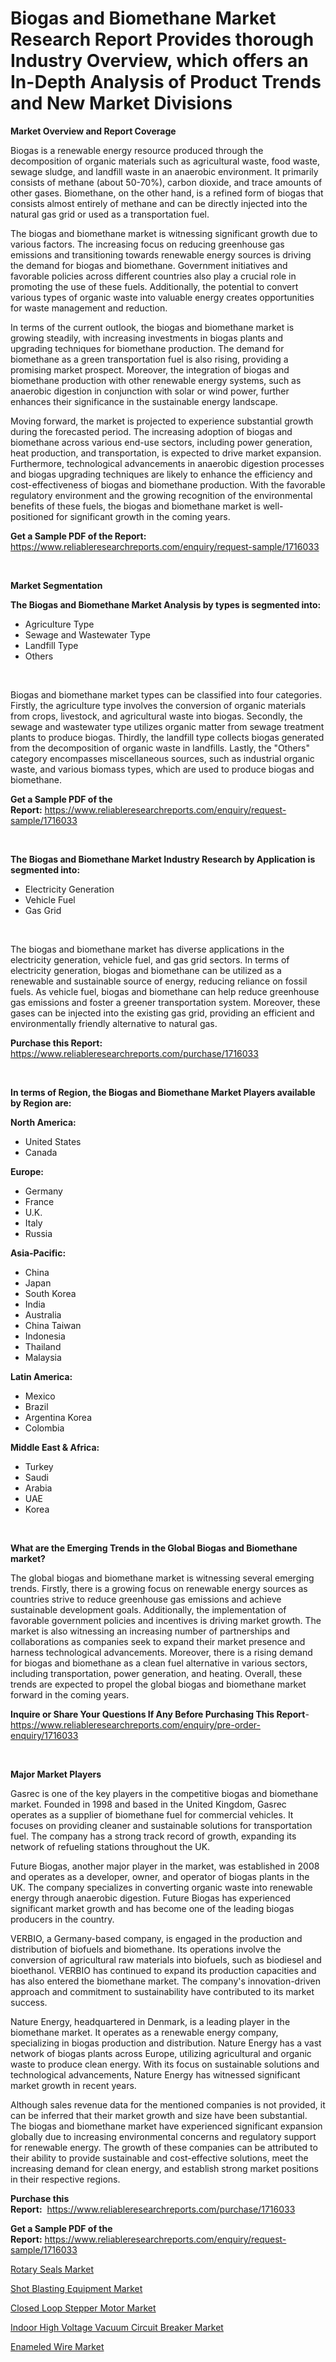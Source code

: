 <p><h1>Biogas and Biomethane Market Research Report Provides thorough Industry Overview, which offers an In-Depth Analysis of Product Trends and New Market Divisions</h1></p><p><strong>Market Overview and Report Coverage</strong></p>
<p><p>Biogas is a renewable energy resource produced through the decomposition of organic materials such as agricultural waste, food waste, sewage sludge, and landfill waste in an anaerobic environment. It primarily consists of methane (about 50-70%), carbon dioxide, and trace amounts of other gases. Biomethane, on the other hand, is a refined form of biogas that consists almost entirely of methane and can be directly injected into the natural gas grid or used as a transportation fuel. </p><p>The biogas and biomethane market is witnessing significant growth due to various factors. The increasing focus on reducing greenhouse gas emissions and transitioning towards renewable energy sources is driving the demand for biogas and biomethane. Government initiatives and favorable policies across different countries also play a crucial role in promoting the use of these fuels. Additionally, the potential to convert various types of organic waste into valuable energy creates opportunities for waste management and reduction.</p><p>In terms of the current outlook, the biogas and biomethane market is growing steadily, with increasing investments in biogas plants and upgrading techniques for biomethane production. The demand for biomethane as a green transportation fuel is also rising, providing a promising market prospect. Moreover, the integration of biogas and biomethane production with other renewable energy systems, such as anaerobic digestion in conjunction with solar or wind power, further enhances their significance in the sustainable energy landscape.</p><p>Moving forward, the market is projected to experience substantial growth during the forecasted period. The increasing adoption of biogas and biomethane across various end-use sectors, including power generation, heat production, and transportation, is expected to drive market expansion. Furthermore, technological advancements in anaerobic digestion processes and biogas upgrading techniques are likely to enhance the efficiency and cost-effectiveness of biogas and biomethane production. With the favorable regulatory environment and the growing recognition of the environmental benefits of these fuels, the biogas and biomethane market is well-positioned for significant growth in the coming years.</p></p>
<p><strong>Get a Sample PDF of the Report:</strong> <a href="https://www.reliableresearchreports.com/enquiry/request-sample/1716033">https://www.reliableresearchreports.com/enquiry/request-sample/1716033</a></p>
<p>&nbsp;</p>
<p><strong>Market Segmentation</strong></p>
<p><strong>The Biogas and Biomethane Market Analysis by types is segmented into:</strong></p>
<p><ul><li>Agriculture Type</li><li>Sewage and Wastewater Type</li><li>Landfill Type</li><li>Others</li></ul></p>
<p>&nbsp;</p>
<p><p>Biogas and biomethane market types can be classified into four categories. Firstly, the agriculture type involves the conversion of organic materials from crops, livestock, and agricultural waste into biogas. Secondly, the sewage and wastewater type utilizes organic matter from sewage treatment plants to produce biogas. Thirdly, the landfill type collects biogas generated from the decomposition of organic waste in landfills. Lastly, the "Others" category encompasses miscellaneous sources, such as industrial organic waste, and various biomass types, which are used to produce biogas and biomethane.</p></p>
<p><strong>Get a Sample PDF of the Report:</strong>&nbsp;<a href="https://www.reliableresearchreports.com/enquiry/request-sample/1716033">https://www.reliableresearchreports.com/enquiry/request-sample/1716033</a></p>
<p>&nbsp;</p>
<p><strong>The Biogas and Biomethane Market Industry Research by Application is segmented into:</strong></p>
<p><ul><li>Electricity Generation</li><li>Vehicle Fuel</li><li>Gas Grid</li></ul></p>
<p>&nbsp;</p>
<p><p>The biogas and biomethane market has diverse applications in the electricity generation, vehicle fuel, and gas grid sectors. In terms of electricity generation, biogas and biomethane can be utilized as a renewable and sustainable source of energy, reducing reliance on fossil fuels. As vehicle fuel, biogas and biomethane can help reduce greenhouse gas emissions and foster a greener transportation system. Moreover, these gases can be injected into the existing gas grid, providing an efficient and environmentally friendly alternative to natural gas.</p></p>
<p><strong>Purchase this Report:</strong>&nbsp; <a href="https://www.reliableresearchreports.com/purchase/1716033">https://www.reliableresearchreports.com/purchase/1716033</a></p>
<p>&nbsp;</p>
<p><strong>In terms of Region, the Biogas and Biomethane Market Players available by Region are:</strong></p>
<p>
    <p> <strong> North America: </strong>
        <ul>
            <li>United States</li>
            <li>Canada</li>
        </ul>
        </p> 
    <p> <strong> Europe: </strong>
        <ul>
            <li>Germany</li>
            <li>France</li>
            <li>U.K.</li>
            <li>Italy</li>
            <li>Russia</li>
        </ul>
        </p> 
    <p> <strong> Asia-Pacific: </strong>
        <ul>
            <li>China</li>
            <li>Japan</li>
            <li>South Korea</li>
            <li>India</li>
            <li>Australia</li>
            <li>China Taiwan</li>
            <li>Indonesia</li>
            <li>Thailand</li>
            <li>Malaysia</li>
        </ul>
        </p> 
    <p> <strong> Latin America: </strong>
        <ul>
            <li>Mexico</li>
            <li>Brazil</li>
            <li>Argentina Korea</li>
            <li>Colombia</li>
        </ul>
        </p> 
    <p> <strong> Middle East & Africa: </strong>
        <ul>
            <li>Turkey</li>
            <li>Saudi</li>
            <li>Arabia</li>
            <li>UAE</li>
            <li>Korea</li>
        </ul>
    </p>
    </p>
<p>&nbsp;</p>
<p><strong>What are the Emerging Trends in the Global Biogas and Biomethane market?</strong></p>
<p><p>The global biogas and biomethane market is witnessing several emerging trends. Firstly, there is a growing focus on renewable energy sources as countries strive to reduce greenhouse gas emissions and achieve sustainable development goals. Additionally, the implementation of favorable government policies and incentives is driving market growth. The market is also witnessing an increasing number of partnerships and collaborations as companies seek to expand their market presence and harness technological advancements. Moreover, there is a rising demand for biogas and biomethane as a clean fuel alternative in various sectors, including transportation, power generation, and heating. Overall, these trends are expected to propel the global biogas and biomethane market forward in the coming years.</p></p>
<p><strong>Inquire or Share Your Questions If Any Before Purchasing This Report</strong>- <a href="https://www.reliableresearchreports.com/enquiry/pre-order-enquiry/1716033">https://www.reliableresearchreports.com/enquiry/pre-order-enquiry/1716033</a></p>
<p>&nbsp;</p>
<p><strong>Major Market Players</strong></p>
<p><p>Gasrec is one of the key players in the competitive biogas and biomethane market. Founded in 1998 and based in the United Kingdom, Gasrec operates as a supplier of biomethane fuel for commercial vehicles. It focuses on providing cleaner and sustainable solutions for transportation fuel. The company has a strong track record of growth, expanding its network of refueling stations throughout the UK. </p><p>Future Biogas, another major player in the market, was established in 2008 and operates as a developer, owner, and operator of biogas plants in the UK. The company specializes in converting organic waste into renewable energy through anaerobic digestion. Future Biogas has experienced significant market growth and has become one of the leading biogas producers in the country.</p><p>VERBIO, a Germany-based company, is engaged in the production and distribution of biofuels and biomethane. Its operations involve the conversion of agricultural raw materials into biofuels, such as biodiesel and bioethanol. VERBIO has continued to expand its production capacities and has also entered the biomethane market. The company's innovation-driven approach and commitment to sustainability have contributed to its market success.</p><p>Nature Energy, headquartered in Denmark, is a leading player in the biomethane market. It operates as a renewable energy company, specializing in biogas production and distribution. Nature Energy has a vast network of biogas plants across Europe, utilizing agricultural and organic waste to produce clean energy. With its focus on sustainable solutions and technological advancements, Nature Energy has witnessed significant market growth in recent years.</p><p>Although sales revenue data for the mentioned companies is not provided, it can be inferred that their market growth and size have been substantial. The biogas and biomethane market have experienced significant expansion globally due to increasing environmental concerns and regulatory support for renewable energy. The growth of these companies can be attributed to their ability to provide sustainable and cost-effective solutions, meet the increasing demand for clean energy, and establish strong market positions in their respective regions.</p></p>
<p><strong>Purchase this Report:</strong>&nbsp;&nbsp;<a href="https://www.reliableresearchreports.com/purchase/1716033">https://www.reliableresearchreports.com/purchase/1716033</a></p>
<p></p>
<p><strong>Get a Sample PDF of the Report:</strong>&nbsp;<a href="https://www.reliableresearchreports.com/enquiry/request-sample/1716033">https://www.reliableresearchreports.com/enquiry/request-sample/1716033</a></p>
<p><p><a href="https://github.com/luckyshygirl/Market-Research-Report-List-1/blob/main/rotary-seals-market.md">Rotary Seals Market</a></p><p><a href="https://medium.com/@abhishekreliable23/shot-blasting-equipment-market-outlook-industry-overview-and-forecast-2023-to-2030-f0e594740ef1">Shot Blasting Equipment Market</a></p><p><a href="https://medium.com/@robinsinghrp23/closed-loop-stepper-motor-market-analysis-and-sze-forecasted-for-period-from-2023-to-2030-da7cc216821e">Closed Loop Stepper Motor Market</a></p><p><a href="https://medium.com/@mayankdeswal9588dm/indoor-high-voltage-vacuum-circuit-breaker-market-competitive-analysis-market-trends-and-forecast-5f3cb3b31c74">Indoor High Voltage Vacuum Circuit Breaker Market</a></p><p><a href="https://github.com/gdfhhhj/Market-Research-Report-List-1/blob/main/enameled-wire-market.md">Enameled Wire Market</a></p></p>